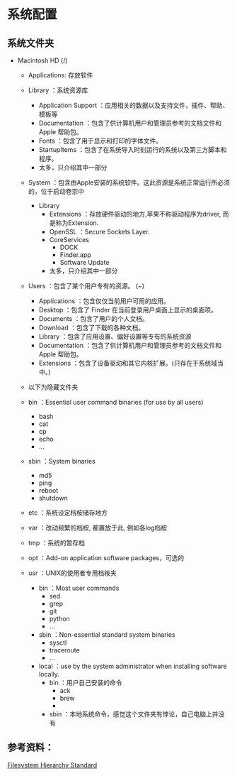 # 系统配置

## 系统文件夹

- Macintosh HD (/)
    - Applications: 存放软件
    - Library ：系统资源库
        - Application Support ：应用相关的数据以及支持文件，插件、帮助、模板等
        - Documentation ：包含了供计算机用户和管理员参考的文档文件和 Apple 帮助包。
        - Fonts ：包含了用于显示和打印的字体文件。
        - StartupItems ：包含了在系统导入时刻运行的系统以及第三方脚本和程序。
        - 太多，只介绍其中一部分

    - System ：包含由Apple安装的系统软件。这此资源是系统正常运行所必须的，位于启动卷宗中
        - Library 
            - Extensions ：存放硬件驱动的地方,苹果不称驱动程序为driver, 而是称为Extension.
            - OpenSSL ：Secure Sockets Layer.
            - CoreServices
                - DOCK
                - Finder.app
                - Software Update
            - 太多，只介绍其中一部分 
    - Users ：包含了某个用户专有的资源。 (~)
        - Applications ：包含仅仅当前用户可用的应用。
        - Desktop ：包含了 Finder 在当前登录用户桌面上显示的桌面项。
        - Documents ：包含了用户的个人文档。
        - Download ：包含了下载的各种文档。
        - Library ：包含了应用设置、偏好设置等专有的系统资源
        - Documentation ：包含了供计算机用户和管理员参考的文档文件和 Apple 帮助包。
        - Extensions ：包含了设备驱动和其它内核扩展。(只存在于系统域当中。)
    - 以下为隐藏文件夹
    - bin ：Essential user command binaries (for use by all users)
        - bash
        - cat
        - cp
        - echo
        - ...
    - sbin ：System binaries
        - md5
        - ping
        - reboot
        - shutdown
    - etc ：系统设定档桉储存地方
    - var ：改动频繁的档桉, 都置放于此, 例如各log档桉
    - tmp ：系统的暂存档
    - opt ：Add-on application software packages，可选的
    - usr ：UNIX的使用者专用档桉夹
        - bin ：Most user commands
            - sed
            - grep
            - git
            - python
            - ...
        - sbin ：Non-essential standard system binaries
            - sysctl
            - traceroute
            - ...
        - local ：use by the system administrator when installing software locally. 
            - bin ：用户自己安装的命令
                - ack
                - brew
                - 
            - sbin ：本地系统命令，感觉这个文件夹有悖论，自己电脑上并没有



## 参考资料：
[Filesystem Hierarchy Standard](http://www.linuxbase.org/betaspecs/fhs/fhs/index.html)
